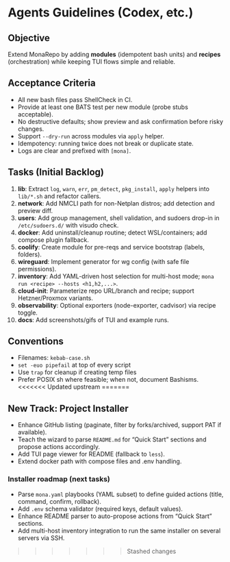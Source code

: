 # Agents Guidelines (Codex, etc.)

## Objective
Extend MonaRepo by adding **modules** (idempotent bash units) and **recipes** (orchestration) while keeping TUI flows simple and reliable.

## Acceptance Criteria
- All new bash files pass ShellCheck in CI.
- Provide at least one BATS test per new module (probe stubs acceptable).
- No destructive defaults; show preview and ask confirmation before risky changes.
- Support `--dry-run` across modules via `apply` helper.
- Idempotency: running twice does not break or duplicate state.
- Logs are clear and prefixed with `[mona]`.

## Tasks (Initial Backlog)
1. **lib**: Extract `log`, `warn`, `err`, `pm_detect`, `pkg_install`, `apply` helpers into `lib/*.sh` and refactor callers.
2. **network**: Add NMCLI path for non-Netplan distros; add detection and preview diff.
3. **users**: Add group management, shell validation, and sudoers drop-in in `/etc/sudoers.d/` with visudo check.
4. **docker**: Add uninstall/cleanup routine; detect WSL/containers; add compose plugin fallback.
5. **coolify**: Create module for pre-reqs and service bootstrap (labels, folders).
6. **wireguard**: Implement generator for wg config (with safe file permissions).
7. **inventory**: Add YAML-driven host selection for multi-host mode; `mona run <recipe> --hosts <h1,h2,...>`.
8. **cloud-init**: Parameterize repo URL/branch and recipe; support Hetzner/Proxmox variants.
9. **observability**: Optional exporters (node-exporter, cadvisor) via recipe toggle.
10. **docs**: Add screenshots/gifs of TUI and example runs.

## Conventions
- Filenames: `kebab-case.sh`
- `set -euo pipefail` at top of every script
- Use `trap` for cleanup if creating temp files
- Prefer POSIX sh where feasible; when not, document Bashisms.
<<<<<<< Updated upstream
=======


## New Track: Project Installer
- Enhance GitHub listing (paginate, filter by forks/archived, support PAT if available).
- Teach the wizard to parse `README.md` for “Quick Start” sections and propose actions accordingly.
- Add TUI page viewer for README (fallback to `less`).
- Extend docker path with compose files and .env handling.


### Installer roadmap (next tasks)
- Parse `mona.yaml` playbooks (YAML subset) to define guided actions (title, command, confirm, rollback).
- Add `.env` schema validator (required keys, default values).
- Enhance README parser to auto-propose actions from “Quick Start” sections.
- Add multi-host inventory integration to run the same installer on several servers via SSH.
>>>>>>> Stashed changes
